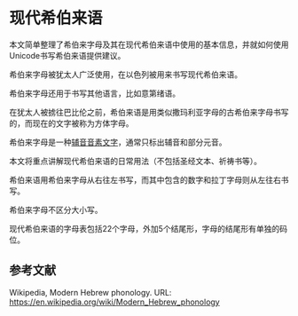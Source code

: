 # 现代希伯来语

本文简单整理了希伯来字母及其在现代希伯来语中使用的基本信息，并就如何使用Unicode书写希伯来语提供建议。

希伯来字母被犹太人广泛使用，在以色列被用来书写现代希伯来语。

希伯来字母还用于书写其他语言，比如意第绪语。

在犹太人被掳往巴比伦之前，希伯来语是用类似撒玛利亚字母的古希伯来字母书写的，而现在的文字被称为方体字母。

希伯来字母是一种<a class="termref" href="https://xfq.github.io/glossary/i18n/#term.abjad">辅音音素文字</a>，通常只标出辅音和部分元音。

本文将重点讲解现代希伯来语的日常用法（不包括圣经文本、祈祷书等）。

希伯来语用希伯来字母从右往左书写，而其中包含的数字和拉丁字母则从左往右书写。

希伯来字母不区分大小写。

现代希伯来语的字母表包括22个字母，外加5个结尾形，字母的结尾形有单独的码位。

<!-- ## 音系 -->



## 参考文献

Wikipedia, Modern Hebrew phonology. URL: https://en.wikipedia.org/wiki/Modern_Hebrew_phonology